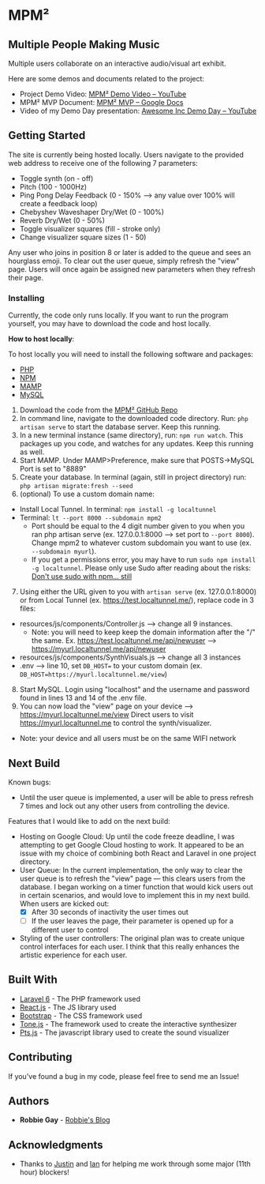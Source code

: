 # MPM²
## Multiple People Making Music

Multiple users collaborate on an interactive audio/visual art exhibit.

Here are some demos and documents related to the project:
* Project Demo Video: [MPM² Demo Video – YouTube](https://www.youtube.com/watch?v=lDrPAQl78dc)
* MPM² MVP Document: [MPM² MVP – Google Docs](https://docs.google.com/document/d/1JbRhZaKWOODtXd37rOMaf0eFnQ-lcVgyZ77g5flP2Tc/)
* Video of my Demo Day presentation: [Awesome Inc Demo Day – YouTube](https://www.youtube.com/watch?v=qnKe355iV3o)

## Getting Started

The site is currently being hosted locally. Users navigate to the provided web address to receive one of the following 7 parameters:
- Toggle synth (on - off)
- Pitch (100 - 1000Hz)
- Ping Pong Delay Feedback (0 - 150% --> any value over 100% will create a feedback loop)
- Chebyshev Waveshaper Dry/Wet (0 - 100%)
- Reverb Dry/Wet (0 - 50%)
- Toggle visualizer squares (fill - stroke only)
- Change visualizer square sizes (1 - 50)

Any user who joins in position 8 or later is added to the queue and sees an hourglass emoji. To clear out the user queue, simply refresh the "view" page. Users will once again be assigned new parameters when they refresh their page.

### Installing

Currently, the code only runs locally. If you want to run the program yourself, you may have to download the code and host locally.

**How to host locally**:

To host locally you will need to install the following software and packages:
- [PHP](https://www.php.net/downloads.php)
- [NPM](https://www.npmjs.com/get-npm)
- [MAMP](https://www.mamp.info/en/mamp/)
- [MySQL](https://www.mysql.com/downloads/)

1. Download the code from the [MPM² GitHub Repo](https://github.com/robbiegay/mpm2)
2. In command line, navigate to the downloaded code directory. Run: `php artisan serve` to start the database server. Keep this running.
3. In a new terminal instance (same directory), run: `npm run watch`. This packages up you code, and watches for any updates. Keep this running as well.
4. Start MAMP. Under MAMP>Preference, make sure that POSTS->MySQL Port is set to "8889"
5. Create your database. In terminal (again, still in project directory) run: `php artisan migrate:fresh --seed`
6. (optional) To use a custom domain name:
  - Install Local Tunnel. In terminal: `npm install -g localtunnel`
  - Terminal: `lt --port 8000 --subdomain mpm2`
      - Port should be equal to the 4 digit number given to you when you ran php artisan serve (ex. 127.0.0.1:8000 --> set port to `--port 8000`). Change mpm2 to whatever custom subdomain you want to use (ex. `--subdomain myurl`).
      - If you get a permissions error, you may have to run `sudo npm install -g localtunnel`. Please only use Sudo after reading about the risks: [Don't use sudo with npm... still](https://medium.com/@ExplosionPills/dont-use-sudo-with-npm-still-66e609f5f92)
7. Using either the URL given to you with `artisan serve` (ex. 127.0.0.1:8000) or from Local Tunnel (ex. https://test.localtunnel.me/), replace code in 3 files:
  - resources/js/components/Controller.js --> change all 9 instances. 
    - Note: you will need to keep keep the domain information after the "/" the same. Ex. https://test.localtunnel.me/api/newuser --> https://myurl.localtunnel.me/api/newuser
  - resources/js/components/SynthVisuals.js --> change all 3 instances
  - .env --> line 10, set `DB_HOST=` to your custom domain (ex. `DB_HOST=https://myurl.localtunnel.me/view`)
8. Start MySQL. Login using "localhost" and the username and password found in lines 13 and 14 of the .env file.
9. You can now load the "view" page on your device --> https://myurl.localtunnel.me/view Direct users to visit https://myurl.localtunnel.me to control the synth/visualizer.
  - Note: your device and all users must be on the same WIFI network

## Next Build

Known bugs:
- Until the user queue is implemented, a user will be able to press refresh 7 times and lock out any other users from controlling the device.

Features that I would like to add on the next build:
- Hosting on Google Cloud: Up until the code freeze deadline, I was attempting to get Google Cloud hosting to work. It appeared to be an issue with my choice of combining both React and Laravel in one project directory.
- User Queue: In the current implementation, the only way to clear the user queue is to refresh the "view" page — this clears users from the database. I began working on a timer function that would kick users out in certain scenarios, and would love to implement this in my next build. When users are kicked out:
  - [x] After 30 seconds of inactivity the user times out
  - [ ] If the user leaves the page, their parameter is opened up for a different user to control
- Styling of the user controllers: The original plan was to create unique control interfaces for each user. I think that this really enhances the artistic experience for each user.

## Built With

* [Laravel 6](https://laravel.com/) - The PHP framework used
* [React.js](https://reactjs.org/) - The JS library used
* [Bootstrap](https://getbootstrap.com/) - The CSS framework used
* [Tone.js](https://tonejs.github.io/) - The framework used to create the interactive synthesizer
* [Pts.js](https://ptsjs.org/) - The javascript library used to create the sound visualizer

## Contributing

If you've found a bug in my code, please feel free to send me an Issue!

## Authors

* **Robbie Gay** - [Robbie's Blog](https://robbiegay.github.io)

## Acknowledgments

* Thanks to [Justin](https://www.justinhall.com/) and [Ian](http://ianrios.me/) for helping me work through some major (11th hour) blockers!

